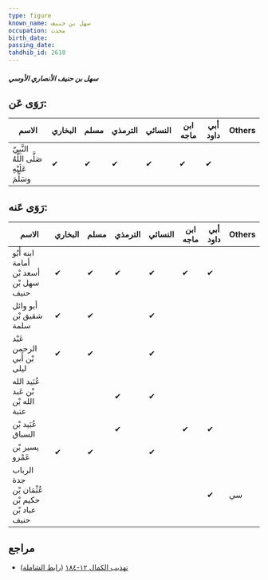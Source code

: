 ```yaml
---
type: figure
known_name: سهل بن حنيف
occupation: محدث
birth_date:
passing_date:
tahdhib_id: 2610
---
```

##### سهل بن حنيف الأنصاري الأوسي

## رَوَى عَن:
| الاسم                                      | البخاري | مسلم | الترمذي | النسائي | ابن ماجه | أبي داود | Others |
| ------------------------------------------ | ------- | ---- | ------- | ------- | -------- | -------- | ------ |
| النَّبِيّ صَلَّى اللَّهُ عَلَيْهِ وسَلَّمَ | ✔       | ✔    | ✔       | ✔       | ✔        | ✔        |        |
## رَوَى عَنه:
| الاسم                                          | البخاري | مسلم | الترمذي | النسائي | ابن ماجه | أبي داود | Others |
| ---------------------------------------------- | ------- | ---- | ------- | ------- | -------- | -------- | ------ |
| ابنه أَبُو أمامة أسعد بْن سهل بْن حنيف         | ✔       | ✔    | ✔       | ✔       | ✔        | ✔        |        |
| أبو وائل شقيق بْن سلمة                         | ✔       | ✔    |         | ✔       |          |          |        |
| عَبْد الرحمن بْن أَبي ليلى                     | ✔       | ✔    |         | ✔       |          |          |        |
| عُبَيد الله بْن عَبد الله بْن عتبة             |         |      | ✔       | ✔       |          |          |        |
| عُبَيد بْن السباق                              |         |      | ✔       |         | ✔        | ✔        |        |
| يسير بْن عَمْرو                                | ✔       | ✔    |         | ✔       |          |          |        |
| الرباب جدة عُثْمَان بْن حكيم بْن عباد بْن حنيف |         |      |         |         |          | ✔        | سي     |
## مراجع
- [تهذيب الكمال ١٢-١٨٤](obsidian://open?vault=Tahdhib-al-Kamal&file=Figures/٢٦١٠-سهل%20بن%20حنيف%20الأنصاري%20الأوسي) ([رابط الشاملة](https://shamela.ws/book/3722/5957))